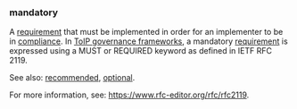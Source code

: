 ### mandatory

<p class="c8"><span>A </span><span class="c2"><a class="c3" href="#h.ajxlw8r3dvcc">requirement</a></span><span>&nbsp;that must be implemented in order for an implementer to be in </span><span class="c2"><a class="c3" href="#h.r0iiayz1za1i">compliance</a></span><span>. In </span><span class="c2"><a class="c3" href="#h.ns22ebn9xjun">ToIP governance frameworks</a></span><span>, a mandatory </span><span class="c2"><a class="c3" href="#h.ajxlw8r3dvcc">requirement</a></span><span class="c0">&nbsp;is expressed using a MUST or REQUIRED keyword as defined in IETF RFC 2119.</span></p><p class="c8"><span>See also: </span><span class="c2"><a class="c3" href="#h.db3a5yf4o7iu">recommended</a></span><span>, </span><span class="c2"><a class="c3" href="#h.9411lfbb9qf2">optional</a></span><span class="c0">.</span></p><p class="c8"><span>For more information, see: </span><span class="c2"><a class="c3" href="https://www.google.com/url?q=https://www.rfc-editor.org/rfc/rfc2119&amp;sa=D&amp;source=editors&amp;ust=1706779842749451&amp;usg=AOvVaw0p_JJRZ-uzi8e9_XYjHo0_">https://www.rfc-editor.org/rfc/rfc2119</a></span><span class="c0">.</span></p>